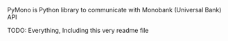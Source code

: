 PyMono is Python library to communicate with Monobank (Universal Bank) API

TODO:
Everything, Including this very readme file